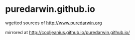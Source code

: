 puredarwin.github.io
====================

wgetted sources of http://www.puredarwin.org

mirrored at http://cooljeanius.github.io/puredarwin.github.io/

